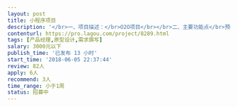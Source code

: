 ```yaml
---                
layout: post       
title: 小程序项目           
description: '</br>一、项目描述：</br>O2O项目</br></br>二、主要功能点</br>预约、支付、门店</br></br>三、可参考产品：</br>优剪等</br></br>四、人员要求：</br>有丰富的产品设计及需求撰写经验，能熟练使用磨刀或rp等原型图软件。</br>考虑长期合作。</br>'     
contenturl: https://pro.lagou.com/project/8289.html      
tags: [产品经理,原型设计,需求撰写]            
salary: 3000元以下          
publish_time: '已发布 13 小时'         
start_time: '2018-06-05 22:37:44'           
review: 82人                   
apply: 6人                   
recommend: 3人                   
time_range: 小于1周              
status: 招募中                  
---                 
```

